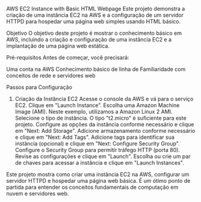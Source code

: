 AWS EC2 Instance with Basic HTML Webpage
Este projeto demonstra a criação de uma instância EC2 na AWS e a configuração de um servidor HTTPD para hospedar uma página web simples usando HTML básico.

Objetivo
O objetivo deste projeto é mostrar o conhecimento básico em AWS, incluindo a criação e configuração de uma instância EC2 e a implantação de uma página web estática.

Pré-requisitos
Antes de começar, você precisará:

Uma conta na AWS
Conhecimento básico de linha de
Familiaridade com conceitos de rede e servidores web 

Passos para Configuração

1. Criação da Instância EC2
Acesse o console da AWS e vá para o serviço EC2.
Clique em "Launch Instance".
Escolha uma Amazon Machine Image (AMI). Neste exemplo, utilizamos a Amazon Linux 2 AMI.
Selecione o tipo de instância. O tipo "t2.micro" é suficiente para este projeto.
Configure as opções da instância conforme necessário e clique em "Next: Add Storage".
Adicione armazenamento conforme necessário e clique em "Next: Add Tags".
Adicione tags para identificar sua instância (opcional) e clique em "Next: Configure Security Group".
Configure o Security Group para permitir tráfego HTTP (porta 80).
Revise as configurações e clique em "Launch".
Escolha ou crie um par de chaves para acessar a instância e clique em "Launch Instances".

Este projeto mostra como criar uma instância EC2 na AWS, configurar um servidor HTTPD e hospedar uma página web básica.
É um ótimo ponto de partida para entender os conceitos fundamentais de computação em nuvem e servidores web.